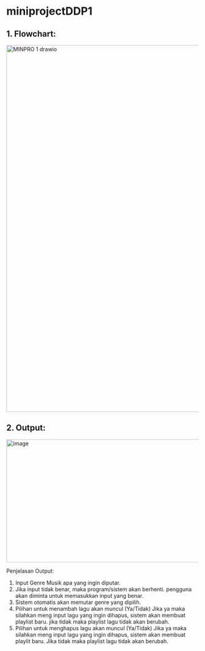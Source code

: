 # miniprojectDDP1
## 1. Flowchart:
<img width="2341" height="961" alt="MINPRO 1 drawio" src="https://github.com/user-attachments/assets/2d5e1420-3687-468d-8d59-46791d40080d" />

## 2. Output:
<img width="1141" height="322" alt="image" src="https://github.com/user-attachments/assets/9688c1a9-b64c-4fa1-adc5-0367ae0ff1fb" />

Penjelasan Output:

<START>
  
1. Input Genre Musik apa yang ingin diputar.
2. Jika input tidak benar, maka program/sistem akan berhenti. pengguna akan diminta untuk memasukkan input yang benar.
3. Sistem otomatis akan memutar genre yang dipilih.
4. Pilihan untuk menambah lagu akan muncul (Ya/Tidak)
Jika ya maka silahkan meng input lagu yang ingin dihapus,
sistem akan membuat playlist baru.
jika tidak maka playlist lagu tidak akan berubah.
5. Pilihan untuk menghapus lagu akan muncul (Ya/Tidak)
Jika ya maka silahkan meng input lagu yang ingin dihapus,
sistem akan membuat playlit baru.
Jika tidak maka playlist lagu tidak akan berubah.

<END>
